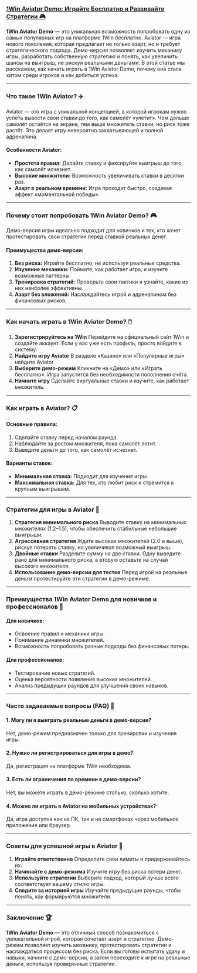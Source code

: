 ### [1Win Aviator Demo: Играйте Бесплатно и Развивайте Стратегии 🎮](https://brandplay.link/9sD8CZLQ)

**1Win Aviator Demo** — это уникальная возможность попробовать одну из самых популярных игр на платформе 1Win бесплатно. Aviator — игра нового поколения, которая предлагает не только азарт, но и требует стратегического подхода. Демо-версия позволяет изучить механику игры, разработать собственную стратегию и понять, как увеличить шансы на выигрыш, не рискуя реальными деньгами. В этой статье мы расскажем, как начать играть в 1Win Aviator Demo, почему она стала хитом среди игроков и как добиться успеха.

***

### Что такое 1Win Aviator? ✈️

Aviator — это игра с уникальной концепцией, в которой игрокам нужно успеть вывести свои ставки до того, как самолёт «улетит». Чем дольше самолёт остаётся на экране, тем выше множитель ставки, но риск тоже растёт. Это делает игру невероятно захватывающей и полной адреналина.

#### Особенности Aviator:

* **Простота правил:** Делайте ставку и фиксируйте выигрыш до того, как самолёт исчезнет.
* **Высокие множители:** Возможность увеличивать ставки в десятки раз.
* **Азарт в реальном времени:** Игра проходит быстро, создавая эффект «моментальной победы».

***

### Почему стоит попробовать 1Win Aviator Demo? 🎮

Демо-версия игры идеально подходит для новичков и тех, кто хочет протестировать свои стратегии перед ставкой реальных денег.

#### Преимущества демо-версии:

1. **Без риска:** Играйте бесплатно, не используя реальные средства.
2. **Изучение механики:** Поймите, как работает игра, и изучите возможные паттерны.
3. **Тренировка стратегий:** Проверьте свои тактики и узнайте, какие из них наиболее эффективны.
4. **Азарт без вложений:** Наслаждайтесь игрой и адреналином без финансовых рисков.

***

### Как начать играть в 1Win Aviator Demo? 🖱️

1. **Зарегистрируйтесь на 1Win**
   Перейдите на официальный сайт 1Win и создайте аккаунт. Если у вас уже есть профиль, просто войдите в систему.
2. **Найдите игру Aviator**
   В разделе «Казино» или «Популярные игры» найдите Aviator.
3. **Выберите демо-режим**
   Кликните на «Демо» или «Играть бесплатно». Игра запустится без необходимости пополнения счёта.
4. **Начните игру**
   Сделайте виртуальные ставки и изучите, как работает множитель.

***

### Как играть в Aviator? 📋

#### Основные правила:

1. Сделайте ставку перед началом раунда.
2. Наблюдайте за ростом множителя, пока самолёт летит.
3. Выведите деньги до того, как самолёт исчезнет.

#### Варианты ставок:

* **Минимальная ставка:** Подходит для изучения игры.
* **Максимальная ставка:** Для тех, кто любит риск и стремится к крупным выигрышам.

***

### Стратегии для игры в Aviator 🚀

1. **Стратегия минимального риска**
   Выводите ставку на минимальных множителях (1.2–1.5), чтобы обеспечить стабильные небольшие выигрыши.
2. **Агрессивная стратегия**
   Ждите высоких множителей (2.0 и выше), рискуя потерять ставку, но увеличивая возможный выигрыш.
3. **Двойные ставки**
   Разделите сумму на две ставки. Одну выведите рано для минимального риска, а вторую оставьте на случай высокого множителя.
4. **Использование демо-версии для тестов**
   Перед игрой на реальные деньги протестируйте эти стратегии в демо-режиме.

***

### Преимущества 1Win Aviator Demo для новичков и профессионалов 🌟

#### Для новичков:

* Освоение правил и механики игры.
* Понимание динамики множителей.
* Возможность попробовать разные подходы без финансовых потерь.

#### Для профессионалов:

* Тестирование новых стратегий.
* Оценка вероятности появления высоких множителей.
* Анализ предыдущих раундов для улучшения своих навыков.

***

### Часто задаваемые вопросы (FAQ) 📝

#### 1. Могу ли я выиграть реальные деньги в демо-версии?

Нет, демо-режим предназначен только для тренировки и изучения игры.

#### 2. Нужно ли регистрироваться для игры в демо?

Да, регистрация на платформе 1Win необходима.

#### 3. Есть ли ограничения по времени в демо-версии?

Нет, вы можете играть в демо-режиме столько, сколько хотите.

#### 4. Можно ли играть в Aviator на мобильных устройствах?

Да, игра доступна как на ПК, так и на смартфонах через мобильное приложение или браузер.

***

### Советы для успешной игры в Aviator 🔑

1. **Играйте ответственно**
   Определите свои лимиты и придерживайтесь их.
2. **Начинайте с демо-режима**
   Изучите игру без риска потери денег.
3. **Используйте стратегии**
   Выберите подход, который лучше всего соответствует вашему стилю игры.
4. **Следите за историей игры**
   Изучайте предыдущие раунды, чтобы понять, как формируются множители.

***

### Заключение 🏆

**1Win Aviator Demo** — это отличный способ познакомиться с увлекательной игрой, которая сочетает азарт и стратегию. Демо-режим позволяет изучить механику, протестировать стратегии и наслаждаться процессом без риска. Если вы готовы испытать удачу и навыки, начните с демо-версии, а затем переходите к игре на реальные деньги, используя проверенные стратегии.
